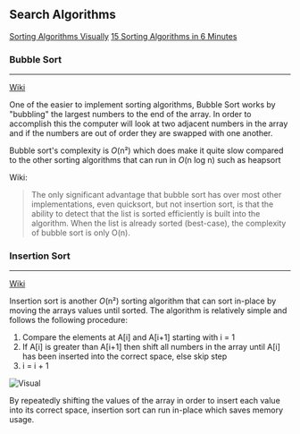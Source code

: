 Search Algorithms
-----------------
[Sorting Algorithms Visually](https://www.toptal.com/developers/sorting-algorithms)
[15 Sorting Algorithms in 6 Minutes](https://www.youtube.com/watch?time_continue=132&v=kPRA0W1kECg)

### Bubble Sort
---
[Wiki](https://www.wikiwand.com/en/Bubble_sort)

One of the easier to implement sorting algorithms, Bubble Sort works by
"bubbling" the largest numbers to the end of the array. In order to accomplish
this the computer will look at two adjacent numbers in the array and if
the numbers are out of order they are swapped with one another.

Bubble sort's complexity is _O_(n²) which does make it quite slow compared
to the other sorting algorithms that can run in _O_(n log n) such as heapsort

Wiki:
> The only significant advantage that bubble sort has over most other implementations, even quicksort, but not insertion sort, is that the ability to detect that the list is sorted efficiently is built into the algorithm. When the list is already sorted (best-case), the complexity of bubble sort is only O(n).

### Insertion Sort
---
[Wiki](https://www.wikiwand.com/en/Insertion_sort)

Insertion sort is another _O_(n²) sorting algorithm that can sort in-place
by moving the arrays values until sorted. The algorithm is relatively simple
and follows the following procedure:

1. Compare the elements at A\[i] and A\[i+1] starting with i = 1
2. If A\[i] is greater than A\[i+1] then shift all numbers in the array
until A\[i] has been inserted into the correct space, else skip step
3. i = i + 1

![Visual](https://upload.wikimedia.org/wikipedia/commons/0/0f/Insertion-sort-example-300px.gif)

By repeatedly shifting the values of the array in order to insert each value into its correct space,
insertion sort can run in-place which saves memory usage.